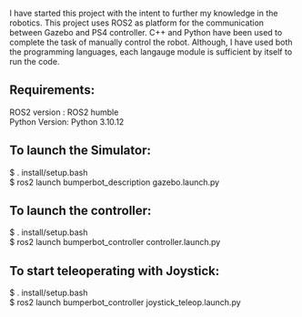 I have started this project with the intent to further my knowledge in the robotics. This project uses ROS2 as platform for the communication between Gazebo and PS4 controller. C++ and Python have been used to complete the task of manually control the robot. Although, I have used both the programming languages, each langauge module is sufficient by itself to run the code.

## Requirements:
ROS2 version : ROS2 humble  
Python Version: Python 3.10.12

## To launch the Simulator:  

$ . install/setup.bash  
$ ros2 launch bumperbot_description gazebo.launch.py    

## To launch the controller: 

$ . install/setup.bash  
$ ros2 launch bumperbot_controller controller.launch.py 

##  To start teleoperating with Joystick: 

$ . install/setup.bash  
$ ros2 launch bumperbot_controller joystick_teleop.launch.py    